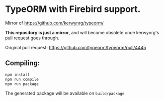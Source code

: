# TypeORM with Firebird support.

Mirror of https://github.com/kerwynrg/typeorm/

**This repository is just a mirror**, and will become obsolete once kerwynrg's pull request goes through. 

Original pull request: https://github.com/typeorm/typeorm/pull/4445

## Compiling:

```sh
npm install
npm run compile
npm run package
```

The generated package will be available on `build/package`.